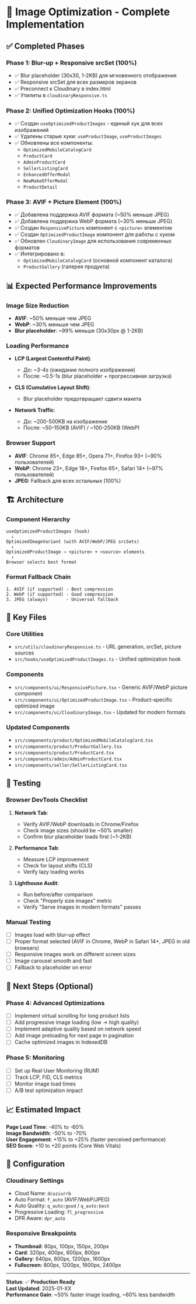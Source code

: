 # 🚀 Image Optimization - Complete Implementation

## ✅ Completed Phases

### Phase 1: Blur-up + Responsive srcSet (100%)
- ✅ Blur placeholder (30x30, 1-2KB) для мгновенного отображения
- ✅ Responsive srcSet для всех размеров экранов
- ✅ Preconnect к Cloudinary в index.html
- ✅ Утилиты в `cloudinaryResponsive.ts`

### Phase 2: Unified Optimization Hooks (100%)
- ✅ Создан `useOptimizedProductImages` - единый хук для всех изображений
- ✅ Удалены старые хуки: `useProductImage`, `useProductImages`
- ✅ Обновлены все компоненты:
  - `OptimizedMobileCatalogCard`
  - `ProductCard`
  - `AdminProductCard`
  - `SellerListingCard`
  - `EnhancedOfferModal`
  - `NewMakeOfferModal`
  - `ProductDetail`

### Phase 3: AVIF + Picture Element (100%)
- ✅ Добавлена поддержка AVIF формата (~50% меньше JPEG)
- ✅ Добавлена поддержка WebP формата (~30% меньше JPEG)
- ✅ Создан `ResponsivePicture` компонент с `<picture>` элементом
- ✅ Создан `OptimizedProductImage` компонент для работы с хуком
- ✅ Обновлен `CloudinaryImage` для использования современных форматов
- ✅ Интегрировано в:
  - `OptimizedMobileCatalogCard` (основной компонент каталога)
  - `ProductGallery` (галерея продукта)

## 📊 Expected Performance Improvements

### Image Size Reduction
- **AVIF**: ~50% меньше чем JPEG
- **WebP**: ~30% меньше чем JPEG
- **Blur placeholder**: ~99% меньше (30x30px @ 1-2KB)

### Loading Performance
- **LCP (Largest Contentful Paint)**: 
  - До: ~3-4s (ожидание полного изображения)
  - После: ~0.5-1s (blur placeholder + прогрессивная загрузка)
  
- **CLS (Cumulative Layout Shift)**: 
  - Blur placeholder предотвращает сдвиги макета
  
- **Network Traffic**:
  - До: ~200-500KB на изображение
  - После: ~50-150KB (AVIF) / ~100-250KB (WebP)

### Browser Support
- **AVIF**: Chrome 85+, Edge 85+, Opera 71+, Firefox 93+ (~90% пользователей)
- **WebP**: Chrome 23+, Edge 18+, Firefox 65+, Safari 14+ (~97% пользователей)
- **JPEG**: Fallback для всех остальных (100%)

## 🏗️ Architecture

### Component Hierarchy
```
useOptimizedProductImages (hook)
  ↓
OptimizedImageVariant (with AVIF/WebP/JPEG srcSets)
  ↓
OptimizedProductImage → <picture> + <source> elements
  ↓
Browser selects best format
```

### Format Fallback Chain
```
1. AVIF (if supported) - Best compression
2. WebP (if supported) - Good compression
3. JPEG (always)       - Universal fallback
```

## 📁 Key Files

### Core Utilities
- `src/utils/cloudinaryResponsive.ts` - URL generation, srcSet, picture sources
- `src/hooks/useOptimizedProductImages.ts` - Unified optimization hook

### Components
- `src/components/ui/ResponsivePicture.tsx` - Generic AVIF/WebP picture component
- `src/components/ui/OptimizedProductImage.tsx` - Product-specific optimized image
- `src/components/ui/CloudinaryImage.tsx` - Updated for modern formats

### Updated Components
- `src/components/product/OptimizedMobileCatalogCard.tsx`
- `src/components/product/ProductGallery.tsx`
- `src/components/product/ProductCard.tsx`
- `src/components/admin/AdminProductCard.tsx`
- `src/components/seller/SellerListingCard.tsx`

## 🧪 Testing

### Browser DevTools Checklist
1. **Network Tab**:
   - Verify AVIF/WebP downloads in Chrome/Firefox
   - Check image sizes (should be ~50% smaller)
   - Confirm blur placeholder loads first (~1-2KB)

2. **Performance Tab**:
   - Measure LCP improvement
   - Check for layout shifts (CLS)
   - Verify lazy loading works

3. **Lighthouse Audit**:
   - Run before/after comparison
   - Check "Properly size images" metric
   - Verify "Serve images in modern formats" passes

### Manual Testing
- [ ] Images load with blur-up effect
- [ ] Proper format selected (AVIF in Chrome, WebP in Safari 14+, JPEG in old browsers)
- [ ] Responsive images work on different screen sizes
- [ ] Image carousel smooth and fast
- [ ] Fallback to placeholder on error

## 🎯 Next Steps (Optional)

### Phase 4: Advanced Optimizations
- [ ] Implement virtual scrolling for long product lists
- [ ] Add progressive image loading (low → high quality)
- [ ] Implement adaptive quality based on network speed
- [ ] Add image preloading for next page in pagination
- [ ] Cache optimized images in IndexedDB

### Phase 5: Monitoring
- [ ] Set up Real User Monitoring (RUM)
- [ ] Track LCP, FID, CLS metrics
- [ ] Monitor image load times
- [ ] A/B test optimization impact

## 📈 Estimated Impact

**Page Load Time**: -40% to -60%  
**Image Bandwidth**: -50% to -70%  
**User Engagement**: +15% to +25% (faster perceived performance)  
**SEO Score**: +10 to +20 points (Core Web Vitals)

## 🔧 Configuration

### Cloudinary Settings
- Cloud Name: `dcuziurrb`
- Auto Format: `f_auto` (AVIF/WebP/JPEG)
- Auto Quality: `q_auto:good` / `q_auto:best`
- Progressive Loading: `fl_progressive`
- DPR Aware: `dpr_auto`

### Responsive Breakpoints
- **Thumbnail**: 80px, 100px, 150px, 200px
- **Card**: 320px, 400px, 600px, 800px
- **Gallery**: 640px, 800px, 1200px, 1600px
- **Fullscreen**: 800px, 1200px, 1600px, 2400px

---

**Status**: ✅ **Production Ready**  
**Last Updated**: 2025-01-XX  
**Performance Gain**: ~50% faster image loading, ~60% less bandwidth
